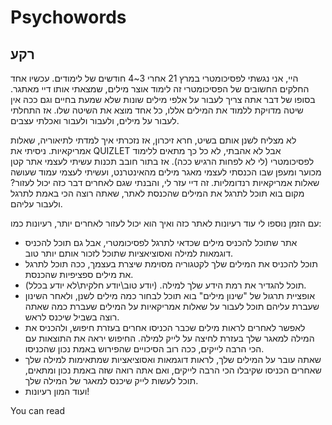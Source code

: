 # Psychowords
## רקע
היי, אני נגשתי לפסיכומטרי במרץ 21 אחרי 3~4 חודשים של לימודים. עכשיו אחד החלקים החשובים של הפסיכומטרי זה לימוד אוצר מילים, שמצאתי אותו דיי מאתגר. בסופו של דבר אתה צריך לעבור על אלפי מילים שונות שלא שמעת בחיים וגם ככה אין שיטה מדויקת ללמוד את המילים אללו, כל אחד מוצא את השיטה שלו. אז התחלתי לעבור על מילים, ולעבור ולעבור ואכלתי עצבים.

לא מצליח לשנן אותם בשיט, חרא זיכרון, אז נזכרתי איך למדתי לתיאוריה, שאלות אמריקאיות. ניסיתי את QUIZLET אבל לא אהבתי, לא כל כך מתאים ללימוד לפסיכומטרי (לי לא לפחות הרגיש ככה). אז בתור חובב תכנות עשיתי לעצמי אתר קטן מכוער ומעפן שבו הכנסתי לעצמי מאגר מילים מהאינטרנט, ועשיתי לעצמי עמוד שעושה שאלות אמריקאיות רנדומליות. זה דיי עזר לי, והבנתי שגם לאחרים דבר כזה יכול לעזור? מקום בוא תוכל לתרגל את המילים שהכנסת לאתר, שאתה רוצה הכי באמת לתרגל ולעבור עליהם.

עם הזמן נוספו לי עוד רעיונות לאתר כזה ואיך הוא יכול לעזור לאחרים יותר, רעיונות כמו:
- אתר שתוכל להכניס מילים שכדאי לתרגל לפסיכומטרי, אבל גם תוכל להכניס דוגמאות למילה ואסוציאציות שתוכל לזכור אותם יותר טוב.
- תוכל להכניס את המילים שלך לקטגוריה מסוימת שיצרת בעצמך, ככה תוכל לתרגל את מילים ספציפיות שהכנסת.
- תוכל להגדיר את רמת הידע שלך למילה. (יודע טוב\יודע חלקית\לא יודע בכלל).
- אופציית תרגול של "שינון מילים" בוא תוכל לבחור כמה מילים לשנן, ולאחר השינון שעברת עליהם תוכל לעבור על שאלות אמריקאיות על המילים שעברת כמה שאתה רוצה בשביל שיכנס לראש.
- לאפשר לאחרים לראות מילים שכבר הכניסו אחרים בעזרת חיפוש, ולהכניס את המילה למאגר שלך בעזרת לחיצה על לייק למילה. החיפוש יראה את התוצאות עם הכי הרבה לייקים, ככה רוב הסיכויים שהפירוש באמת נכון שהכניסו.
- שאתה עובר על המילים שלך, לראות דוגמאות ואסוציאציות שמתאימות למילה שלך שאחרים הכניסו שקיבלו הכי הרבה לייקים, ואם אתה רואה שזה באמת נכון ומתאים, תוכל לעשות לייק שיכנס למאגר של המילה שלך.
- ועוד המון רעיונות!


You can read 

